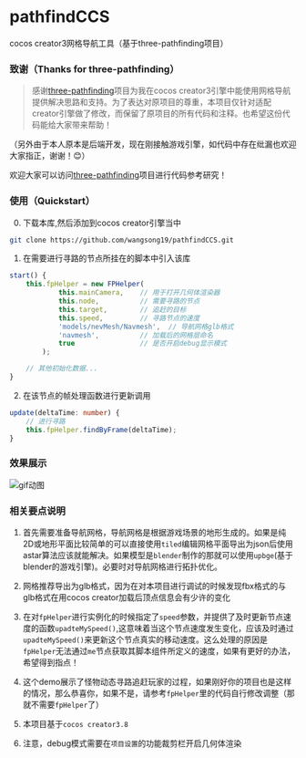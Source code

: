 # pathfindCCS
cocos creator3网格导航工具（基于three-pathfinding项目）

### 致谢（Thanks for three-pathfinding）
>感谢[three-pathfinding](https://github.com/donmccurdy/three-pathfinding)项目为我在cocos creator3引擎中能使用网格导航提供解决思路和支持。为了表达对原项目的尊重，本项目仅针对适配creator引擎做了修改，而保留了原项目的所有代码和注释。也希望这份代码能给大家带来帮助！ 

（另外由于本人原本是后端开发，现在刚接触游戏引擎，如代码中存在纰漏也欢迎大家指正，谢谢！😊）

欢迎大家可以访问[three-pathfinding](https://github.com/donmccurdy/three-pathfinding)项目进行代码参考研究！


### 使用（Quickstart）
0. 下载本库,然后添加到cocos creator引擎当中
``` bash
git clone https://github.com/wangsong19/pathfindCCS.git
```

1. 在需要进行寻路的节点所挂在的脚本中引入该库
``` typescript
start() {
    this.fpHelper = new FPHelper(
            this.mainCamera,    // 用于打开几何体渲染器
            this.node,          // 需要寻路的节点
            this.target,        // 追赶的目标
            this.speed,         // 寻路节点的速度
            'models/nevMesh/Navmesh',  // 导航网格glb格式
            'navmesh',          // 加载后的网格层命名
            true                // 是否开启debug显示模式
        ); 

    // 其他初始化数据...
}
```
2. 在该节点的帧处理函数进行更新调用
``` typescript
update(deltaTime: number) {
    // 进行寻路
    this.fpHelper.findByFrame(deltaTime);
}
```


### 效果展示
![gif动图](./demo.gif)


### 相关要点说明

1. 首先需要准备导航网格，导航网格是根据游戏场景的地形生成的。如果是纯2D或地形平面比较简单的可以直接使用`tiled`编辑网格平面导出为json后使用astar算法应该就能解决。如果模型是`blender`制作的那就可以使用`upbge`(基于blender的游戏引擎)。必要时对导航网格进行拓扑优化。

2. 网格推荐导出为glb格式，因为在对本项目进行调试的时候发现fbx格式的与glb格式在用cocos creator加载后顶点信息会有少许的变化

3. 在对`fpHelper`进行实例化的时候指定了`speed`参数，并提供了及时更新节点速度的函数`upadteMySpeed()`,这意味着当这个节点速度发生变化，应该及时通过`upadteMySpeed()`来更新这个节点真实的移动速度。这么处理的原因是`fpHelper`无法通过`me`节点获取其脚本组件所定义的速度，如果有更好的办法，希望得到指点！

4. 这个demo展示了怪物动态寻路追赶玩家的过程，如果刚好你的项目也是这样的情况，那么恭喜你，如果不是，请参考`fpHelper`里的代码自行修改调整（那就不需要`fpHelper`了）

5. 本项目基于`cocos creator3.8`

6. 注意，debug模式需要在`项目设置`的功能裁剪栏开启几何体渲染